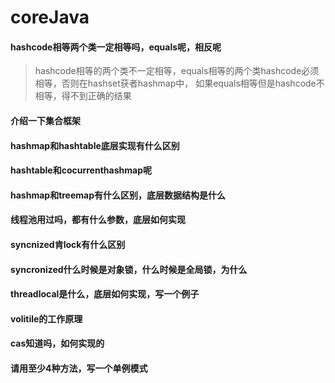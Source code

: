 # coreJava

#### hashcode相等两个类一定相等吗，equals呢，相反呢

> hashcode相等的两个类不一定相等，equals相等的两个类hashcode必须相等，否则在hashset获者hashmap中，
> 如果equals相等但是hashcode不相等，得不到正确的结果

#### 介绍一下集合框架
#### hashmap和hashtable底层实现有什么区别
#### hashtable和cocurrenthashmap呢
#### hashmap和treemap有什么区别，底层数据结构是什么
#### 线程池用过吗，都有什么参数，底层如何实现
#### syncnized肯lock有什么区别
#### syncronized什么时候是对象锁，什么时候是全局锁，为什么
#### threadlocal是什么，底层如何实现，写一个例子
#### volitile的工作原理
#### cas知道吗，如何实现的
#### 请用至少4种方法，写一个单例模式